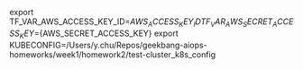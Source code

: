export TF_VAR_AWS_ACCESS_KEY_ID=${AWS_ACCESS_KEY_ID} TF_VAR_AWS_SECRET_ACCESS_KEY=${AWS_SECRET_ACCESS_KEY}
export KUBECONFIG=/Users/y.chu/Repos/geekbang-aiops-homeworks/week1/homework2/test-cluster_k8s_config 